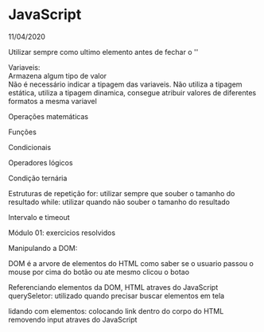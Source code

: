 # JavaScript

11/04/2020

Utilizar sempre como ultimo elemento antes de fechar o '<body>'

Variaveis: 
<br>Armazena algum tipo de valor
<br>Não é necessário indicar a tipagem das variaveis. Não utiliza a tipagem estática, utiliza a tipagem dinamica, consegue atribuir valores de diferentes formatos a mesma variavel

Operações matemáticas

Funções

Condicionais

Operadores lógicos

Condição ternária

Estruturas de repetição
for: utilizar sempre que souber o tamanho do resultado
while: utilizar quando não souber o tamanho do resultado

Intervalo e timeout

Módulo 01: exercicios resolvidos

Manipulando a DOM:

DOM é a arvore de elementos do HTML
como saber se o usuario passou o mouse por cima do botão ou ate mesmo clicou o botao

Referenciando elementos da DOM, HTML atraves do JavaScript
querySeletor: utilizado quando precisar buscar elementos em tela

lidando com elementos:
colocando link dentro do corpo do HTML
removendo input atraves do JavaScript

